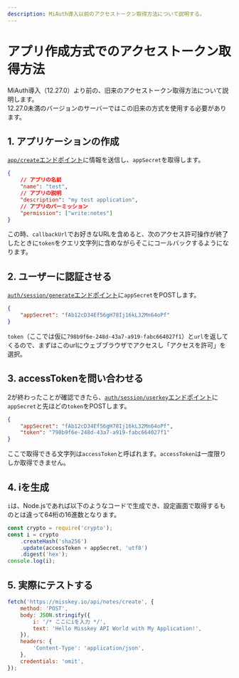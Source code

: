 ```yaml
---
description: MiAuth導入以前のアクセストークン取得方法について説明する。
---
```


# アプリ作成方式でのアクセストークン取得方法

MiAuth導入（12.27.0）より前の、旧来のアクセストークン取得方法について説明します。  
12.27.0未満のバージョンのサーバーではこの旧来の方式を使用する必要があります。

## 1. アプリケーションの作成

[`app/create`エンドポイント](endpoints/app/create.html)に情報を送信し、`appSecret`を取得します。

```json
{
	// アプリの名前
	"name": "test",
	// アプリの説明
	"description": "my test application",
	// アプリのパーミッション
	"permission": ["write:notes"]
}
```

この時、`callbackUrl`でお好きなURLを含めると、次のアクセス許可操作が終了したときに`token`をクエリ文字列に含めながらそこにコールバックするようになります。

## 2. ユーザーに認証させる

[`auth/session/generate`エンドポイント](endpoints/auth/session/generate)に`appSecret`をPOSTします。

```json
{
	"appSecret": "fAb12cD34Ef56gH78Ij16kL32Mn64oPf"
}
```

`token`（ここでは仮に`798b9f6e-248d-43a7-a919-fabc664027f1`）と`url`を返してくるので、まずはこのurlにウェブブラウザでアクセスし「アクセスを許可」を選択。

## 3. accessTokenを問い合わせる

2が終わったことが確認できたら、[`auth/session/userkey`エンドポイント](endpoints/auth/session/userkey)に`appSecret`と先ほどの`token`をPOSTします。

```json
{
	"appSecret": "fAb12cD34Ef56gH78Ij16kL32Mn64oPf",
	"token": "798b9f6e-248d-43a7-a919-fabc664027f1"
}
```

ここで取得できる文字列は`accessToken`と呼ばれます。`accessToken`は一度限りしか取得できません。

## 4. iを生成

`i`は、Node.jsであれば以下のようなコードで生成でき、設定画面で取得するものとは違って64桁の16進数となります。

```javascript
const crypto = require('crypto');
const i = crypto
	.createHash('sha256')
	.update(accessToken + appSecret, 'utf8')
	.digest('hex');
console.log(i);
```

## 5. 実際にテストする

```javascript
fetch('https://misskey.io/api/notes/create', {
	method: 'POST',
	body: JSON.stringify({
		i: '/* ここにiを入力 */',
		text: 'Hello Misskey API World with My Application!',
	}),
	headers: {
		'Content-Type': 'application/json',
	},
	credentials: 'omit',
});
```
